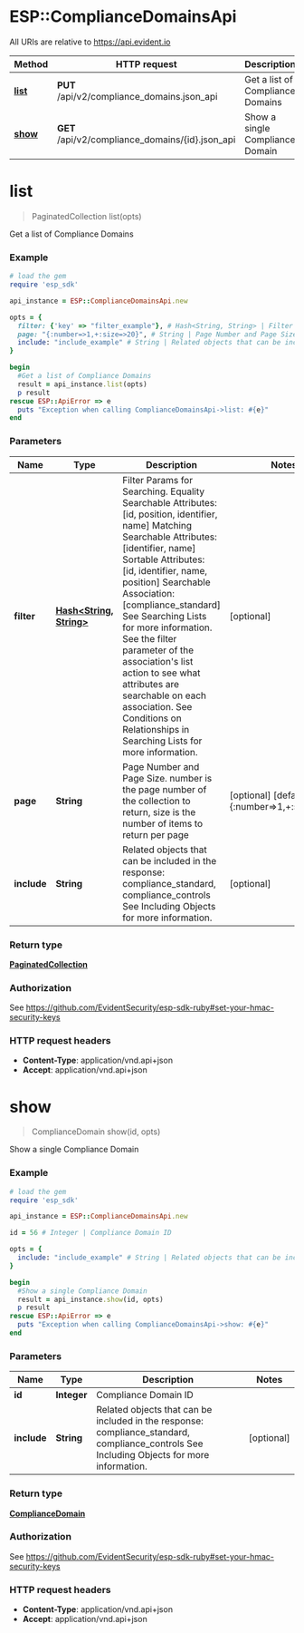 # ESP::ComplianceDomainsApi

All URIs are relative to https://api.evident.io

Method | HTTP request | Description
------------- | ------------- | -------------
[**list**](ComplianceDomainsApi.md#list) | **PUT** /api/v2/compliance_domains.json_api | Get a list of Compliance Domains
[**show**](ComplianceDomainsApi.md#show) | **GET** /api/v2/compliance_domains/{id}.json_api | Show a single Compliance Domain


# **list**
> PaginatedCollection list(opts)

Get a list of Compliance Domains



### Example
```ruby
# load the gem
require 'esp_sdk'

api_instance = ESP::ComplianceDomainsApi.new

opts = { 
  filter: {'key' => "filter_example"}, # Hash<String, String> | Filter Params for Searching.  Equality Searchable Attributes: [id, position, identifier, name] Matching Searchable Attributes: [identifier, name]  Sortable Attributes: [id, identifier, name, position] Searchable Association: [compliance_standard] See Searching Lists for more information. See the filter parameter of the association's list action to see what attributes are searchable on each association. See Conditions on Relationships in Searching Lists for more information.
  page: "{:number=>1,+:size=>20}", # String | Page Number and Page Size.  number is the page number of the collection to return, size is the number of items to return per page
  include: "include_example" # String | Related objects that can be included in the response:  compliance_standard, compliance_controls See Including Objects for more information.
}

begin
  #Get a list of Compliance Domains
  result = api_instance.list(opts)
  p result
rescue ESP::ApiError => e
  puts "Exception when calling ComplianceDomainsApi->list: #{e}"
end
```

### Parameters

Name | Type | Description  | Notes
------------- | ------------- | ------------- | -------------
 **filter** | [**Hash&lt;String, String&gt;**](String.md)| Filter Params for Searching.  Equality Searchable Attributes: [id, position, identifier, name] Matching Searchable Attributes: [identifier, name]  Sortable Attributes: [id, identifier, name, position] Searchable Association: [compliance_standard] See Searching Lists for more information. See the filter parameter of the association&#39;s list action to see what attributes are searchable on each association. See Conditions on Relationships in Searching Lists for more information. | [optional] 
 **page** | **String**| Page Number and Page Size.  number is the page number of the collection to return, size is the number of items to return per page | [optional] [default to {:number&#x3D;&gt;1,+:size&#x3D;&gt;20}]
 **include** | **String**| Related objects that can be included in the response:  compliance_standard, compliance_controls See Including Objects for more information. | [optional] 

### Return type

[**PaginatedCollection**](PaginatedCollection.md)

### Authorization

See https://github.com/EvidentSecurity/esp-sdk-ruby#set-your-hmac-security-keys

### HTTP request headers

 - **Content-Type**: application/vnd.api+json
 - **Accept**: application/vnd.api+json



# **show**
> ComplianceDomain show(id, opts)

Show a single Compliance Domain



### Example
```ruby
# load the gem
require 'esp_sdk'

api_instance = ESP::ComplianceDomainsApi.new

id = 56 # Integer | Compliance Domain ID

opts = { 
  include: "include_example" # String | Related objects that can be included in the response:  compliance_standard, compliance_controls See Including Objects for more information.
}

begin
  #Show a single Compliance Domain
  result = api_instance.show(id, opts)
  p result
rescue ESP::ApiError => e
  puts "Exception when calling ComplianceDomainsApi->show: #{e}"
end
```

### Parameters

Name | Type | Description  | Notes
------------- | ------------- | ------------- | -------------
 **id** | **Integer**| Compliance Domain ID | 
 **include** | **String**| Related objects that can be included in the response:  compliance_standard, compliance_controls See Including Objects for more information. | [optional] 

### Return type

[**ComplianceDomain**](ComplianceDomain.md)

### Authorization

See https://github.com/EvidentSecurity/esp-sdk-ruby#set-your-hmac-security-keys

### HTTP request headers

 - **Content-Type**: application/vnd.api+json
 - **Accept**: application/vnd.api+json




